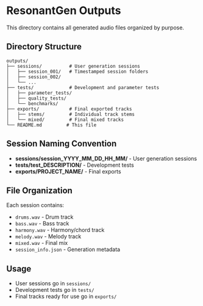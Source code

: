 # ResonantGen Outputs

This directory contains all generated audio files organized by purpose.

## Directory Structure

```
outputs/
├── sessions/          # User generation sessions
│   ├── session_001/   # Timestamped session folders
│   ├── session_002/
│   └── ...
├── tests/             # Development and parameter tests
│   ├── parameter_tests/
│   ├── quality_tests/
│   └── benchmarks/
├── exports/           # Final exported tracks
│   ├── stems/         # Individual track stems
│   └── mixed/         # Final mixed tracks
└── README.md         # This file
```

## Session Naming Convention

- **sessions/session_YYYY_MM_DD_HH_MM/** - User generation sessions
- **tests/test_DESCRIPTION/** - Development tests
- **exports/PROJECT_NAME/** - Final exports

## File Organization

Each session contains:
- `drums.wav` - Drum track
- `bass.wav` - Bass track  
- `harmony.wav` - Harmony/chord track
- `melody.wav` - Melody track
- `mixed.wav` - Final mix
- `session_info.json` - Generation metadata

## Usage

- User sessions go in `sessions/`
- Development tests go in `tests/`
- Final tracks ready for use go in `exports/`